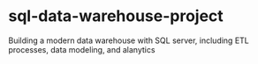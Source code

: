 # sql-data-warehouse-project
Building a modern data warehouse with SQL server, including ETL processes, data modeling, and alanytics
